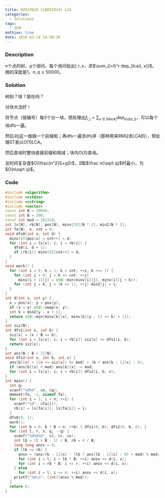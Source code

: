 ```yaml
---
title: BZOJ3626 [LNOI2014] LCA
categories:
  - Solutions
tags:
  - 分块
mathjax: true
date: 2018-03-14 14:58:26
---
```


### Description

$n$个点的树，$q$个询问，每个询问给出$l,r,x$，求$\sum_{i=l}^r dep_{lca(i, x)}$。根的深度是$1$。$n, q\leqslant 50000$。

<!--more-->

### Solution

树剖？啥？能吃吗？

分块大法好！

将节点（按编号）每$S$个分一块，预处理出$f_{i,j}=\sum_{x\in block_i}dep_{lca(x,j)}$，可以每个块dfs一遍。

然后对$j$这一维搞一个前缀和；再dfs一遍求dfs序（那种用来RMQ求LCA的），预处理ST表以$O(1)$LCA。

然后查询时整块直接前缀和相减；块内$O(S)$查询。

总时间复杂度$O(\frac{n^2}S+qS)$，$S$取$\frac n{\sqrt q}$时最小，为$O(n\sqrt q)$。

### Code

```cpp
#include <algorithm>
#include <cstdio>
#include <cstring>
#include <vector>
const int N = 50050;
const int B = 300;
const int mod = 201314;
int ls[N], rb[N], pos[N], minv[20][N * 2], min2[N * 2];
int fa[N], n, cnt = 0;
void dfs0(int x, int d) {
  minv[0][pos[x] = cnt++] = d;
  for (int i = ls[x]; i; i = rb[i]) {
    dfs0(i, d + 1);
    if (rb[i]) minv[0][cnt++] = d;
  }
}
void work() {
  for (int i = 0, k = 1; k < cnt; ++i, k <<= 1) {
    for (int j = 0; j + k <= cnt; ++j)
      minv[i + 1][j] = std::min(minv[i][j], minv[i][j + k]);
    for (int j = k; j < (k << 1); ++j) min2[j] = i;
  }
}
int d(int x, int y) {
  x = pos[x]; y = pos[y];
  if (x > y) std::swap(x, y);
  int k = min2[y - x + 1];
  return std::min(minv[k][x], minv[k][y - (1 << k) + 1]);
}
int siz[N];
int dfs1(int x, int b) {
  siz[x] = (x / B == b);
  for (int i = ls[x]; i; i = rb[i]) siz[x] += dfs1(i, b);
  return siz[x];
}
int ans[N / B + 2][N];
void dfs2(int x, int b, int v) {
  ans[b][x] = ((v += siz[x]) %= mod) + (b ? ans[b - 1][x] : 0);
  if (ans[b][x] > mod) ans[b][x] -= mod;
  for (int i = ls[x]; i; i = rb[i]) dfs2(i, b, v);
}
int main() {
  int q;
  scanf("%d%d", &n, &q);
  memset(fa, -1, sizeof fa);
  for (int i = 1; i < n; ++i) {
    scanf("%d", &fa[i]);
    rb[i] = ls[fa[i]]; ls[fa[i]] = i;
  }
  dfs0(0, 1);
  work();
  for (int b = 0; b * B < n; ++b) { dfs1(0, b); dfs2(0, b, 0); }
  for (int l, r, x; q; --q) {
    scanf("%d%d%d", &l, &r, &x);
    int lb = (l + B - 1) / B, rb = r / B;
    long long ansv = 0;
    if (lb <= rb) {
      ansv = (ans[rb - 1][x] - (lb ? ans[lb - 1][x] : 0) + mod) % mod;
      for (int i = l; i < lb * B; ++i) ansv += d(i, x);
      for (int i = rb * B; i <= r; ++i) ansv += d(i, x);
    } else
      for (int i = l; i <= r; ++i) ansv += d(i, x);
    printf("%d\n", (int)(ansv % mod));
  }
  return 0;
}
```
